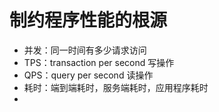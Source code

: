 # 制约程序性能的根源
- 并发：同一时间有多少请求访问
- TPS：transaction per second  写操作
- QPS：query per second 读操作
- 耗时：端到端耗时，服务端耗时，应用程序耗时
- 